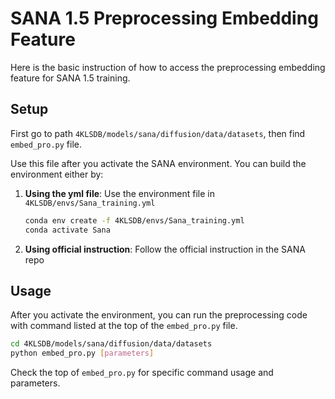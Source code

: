 # SANA 1.5 Preprocessing Embedding Feature

Here is the basic instruction of how to access the preprocessing embedding feature for SANA 1.5 training.

## Setup

First go to path `4KLSDB/models/sana/diffusion/data/datasets`, then find `embed_pro.py` file.

Use this file after you activate the SANA environment. You can build the environment either by:

1. **Using the yml file**: Use the environment file in `4KLSDB/envs/Sana_training.yml`
   ```bash
   conda env create -f 4KLSDB/envs/Sana_training.yml
   conda activate Sana
   ```

2. **Using official instruction**: Follow the official instruction in the SANA repo

## Usage

After you activate the environment, you can run the preprocessing code with command listed at the top of the `embed_pro.py` file.

```bash
cd 4KLSDB/models/sana/diffusion/data/datasets
python embed_pro.py [parameters]
```

Check the top of `embed_pro.py` for specific command usage and parameters.